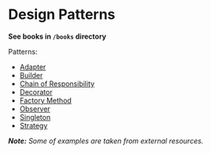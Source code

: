 # Design Patterns

<b>See books in ```/books``` directory</b>

<p>Patterns:</p>

* [Adapter](https://refactoring.guru/design-patterns/adapter)
* [Builder](https://refactoring.guru/design-patterns/builder)
* [Chain of Responsibility](https://www.geeksforgeeks.org/chain-responsibility-design-pattern/)
* [Decorator](https://refactoring.guru/design-patterns/decorator)
* [Factory Method](https://refactoring.guru/design-patterns/factory-method)
* [Observer](https://refactoring.guru/design-patterns/observer)
* [Singleton](https://refactoring.guru/design-patterns/singleton)
* [Strategy](https://refactoring.guru/design-patterns/strategy)

<i><b>Note:</b> Some of examples are taken from external resources.</i>
